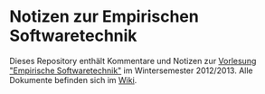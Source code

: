 Notizen zur Empirischen Softwaretechnik
===========

Dieses Repository enthält Kommentare und Notizen zur [Vorlesung "Empirische Softwaretechnik"](http://www.ipd.kit.edu/Tichy/teaching.php?id=215) im Wintersemester 2012/2013. Alle Dokumente befinden sich im [Wiki](https://github.com/jonnybest/empswtnotes/wiki).